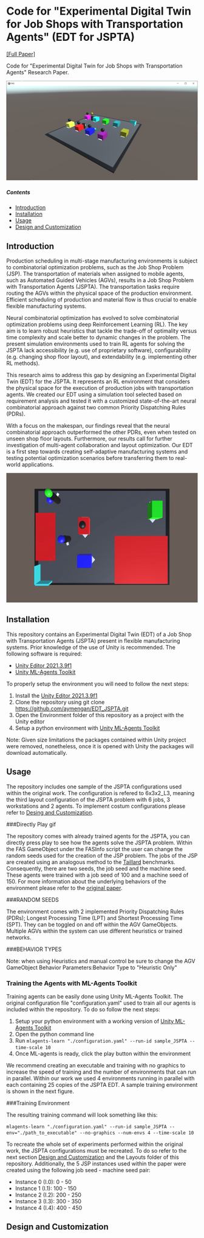 # Code for "Experimental Digital Twin for Job Shops with Transportation Agents" (EDT for JSPTA)
[[Full Paper]](PLACEHOLDER)

Code for "Experimental Digital Twin for Job Shops with Transportation Agents" Research Paper. 

<p align="center">
   <img src="https://github.com/aymengan/EDT_JSPTA/blob/main/media/Movable%20Camera.PNG"/>
</p>

##### Contents  
- [Introduction](#intro)  
- [Installation](#install)
- [Usage](#usage)
- [Design and Customization](#dc)
   

<a name="intro"/>

## Introduction
Production scheduling in multi-stage manufacturing environments is subject to combinatorial optimization problems, such as the Job Shop Problem (JSP). The transportation of materials when assigned to mobile agents, such as Automated Guided Vehicles (AGVs), results in a Job Shop Problem with Transportation Agents (JSPTA). The transportation tasks require routing the AGVs within the physical space of the production environment. Efficient scheduling of production and material flow is thus crucial to enable flexible manufacturing systems.

Neural combinatorial optimization has evolved to solve combinatorial optimization problems using deep Reinforcement Learning (RL). The key aim is to learn robust heuristics that tackle the trade-off of optimality versus time complexity and scale better to dynamic changes in the problem. The present simulation environments used to train RL agents for solving the JSPTA lack accessibility (e.g. use of proprietary software), configurability (e.g. changing shop floor layout), and extendability (e.g. implementing other RL methods).

This research aims to address this gap by designing an Experimental Digital Twin (EDT) for the JSPTA. It represents an RL environment that considers the physical space for the execution of production jobs with transportation agents. We created our EDT using a simulation tool selected based on requirement analysis and tested it with a customized state-of-the-art neural combinatorial approach against two common Priority Dispatching Rules (PDRs).

With a focus on the makespan, our findings reveal that the neural combinatorial approach outperformed the other PDRs, even when tested on unseen shop floor layouts. Furthermore, our results call for further investigation of multi-agent collaboration and layout optimization. Our EDT is a first step towards creating self-adaptive manufacturing systems and testing potential optimization scenarios before transferring them to real-world applications.

<p align="center">
   <img src="https://github.com/aymengan/EDT_JSPTA/blob/main/media/Layout%203.gif" width="600" height="340"/>
</p>

<a name="install"/>

## Installation
This repository contains an Experimental Digital Twin (EDT) of a Job Shop with Transportation Agents (JSPTA) present in flexible manufacturing systems. Prior knowledge of the use of Unity is recommended.
The following software is required:
- [Unity Editor 2021.3.9f1](https://unity.com/)
- [Unity ML-Agents Toolkit](https://github.com/Unity-Technologies/ml-agents)

To properly setup the environment you will need to follow the next steps:
1. Install the [Unity Editor 2021.3.9f1](https://unity.com/)
2. Clone the repository using git clone https://github.com/aymengan/EDT_JSPTA.git
3. Open the Environment folder of this repository as a project with the Unity editor
4. Setup a python environment with [Unity ML-Agents Toolkit](https://github.com/Unity-Technologies/ml-agents)

Note: Given size limitations the packages contained within Unity project were removed, nonetheless, once it is opened with Unity the packages will download automatically. 

<a name="usage"/>

## Usage

The repository includes one sample of the JSPTA configurations used within the original work. The configuration is refered to 6x3x2_L3, meaning the third layout configuration of the JSPTA problem with 6 jobs, 3 workstations and 2 agents. To implement costum configurations please refer to [Desing and Customization](#dc). 

###Directly Play gif

The repository comes with already trained agents for the JSPTA, you can directly press play to see how the agents solve the JSPTA problem. Within the FAS GameObject under the FASInfo script the user can change the random seeds used for the creation of the JSP problem. The jobs of the JSP are created using an analogous method to the [Taillard](http://dx.doi.org/10.1016/0377-2217(93)90182-M) benchmarks. Consequently, there are two seeds, the job seed and the machine seed. These agents were trained with a job seed of 100 and a machine seed of 150. For more information about the underlying behaviors of the environment please refer to the [original paper](#og). 

###RANDOM SEEDS

The environment comes with 2 implemented Priority Dispatching Rules (PDRs); Longest Processing Time (LPT) and Shortest Processing Time (SPT). They can be toggled on and off within the AGV GameObjects. Multiple AGVs within the system can use different heuristics or trained networks. 

###BEHAVIOR TYPES

Note: when using Heuristics and manual control be sure to change the AGV GameObject Behavior Parameters:Behavior Type to "Heuristic Only"

### Training the Agents with ML-Agents Toolkit
Training agents can be easily done using Unity ML-Agents Toolkit. The original configuration file "configuration.yaml" used to train all our agents is included within the repository. To do so follow the next steps:
1. Setup your python environment with a working version of [Unity ML-Agents Toolkit](https://github.com/Unity-Technologies/ml-agents)
2. Open the python command line
3. Run ```mlagents-learn "./configuration.yaml" --run-id sample_JSPTA --time-scale 10```
4. Once ML-agents is ready, click the play button within the environment

We recommend creating an executable and training with no graphics to increase the speed of training and the number of environments that can run in parallel. Within our work we used 4 environments running in parallel with each containing 25 copies of the JSPTA EDT. A sample training environment is shown in the next figure.

###Training Environment

The resulting training command will look something like this:
```
mlagents-learn "./configuration.yaml" --run-id sample_JSPTA --env="./path_to_executable" --no-graphics --num-envs 4 --time-scale 10
```

To recreate the whole set of experiments performed within the original work, the JSPTA configurations must be recreated. To do so refer to the next section [Design and Customization](#dc) and the Layouts folder of this repository. Additionally, the 5 JSP instances used within the paper were created using the following job seed - machine seed pair:

- Instance 0 (I.0): 0 - 50
- Instance 1 (I.1): 100 - 150
- Instance 2 (I.2): 200 - 250
- Instance 3 (I.3): 300 - 350
- Instance 4 (I.4): 400 - 450



<a name="dc"/> 

## Design and Customization



